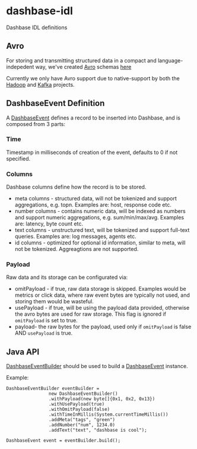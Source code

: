 # dashbase-idl
Dashbase IDL definitions

## Avro

For storing and transmitting structured data in a compact and language-indepedent way, we've created [Avro](https://avro.apache.org/) schemas [here](https://github.com/dashbase/dashbase-idl/tree/master/src/main/avro)

Currently we only have Avro support due to native-support by both the [Hadoop](http://hadoop.apache.org/) and [Kafka](https://kafka.apache.org/) projects.

## DashbaseEvent Definition

A [DashbaseEvent](https://github.com/dashbase/dashbase-idl/blob/master/src/main/avro/dashbase_event.avsc) defines a record to be inserted into Dashbase, and is composed from 3 parts:

### Time

Timestamp in milliseconds of creation of the event, defaults to 0 if not specified.

### Columns

Dashbase columns define how the record is to be stored.

* meta columns - structured data, will not be tokenized and support aggregations, e.g. topn. Examples are: host, response code etc.
* number columns - contains numeric data, will be indexed as numbers and support numeric aggregations, e.g. sum/min/max/avg. Examples are: latency, byte count etc.
* text columns - unstructured text, will be tokenized and support full-text queries. Examples are: log messages, agents etc.
* id columns - optimized for optional id information, similar to meta, will not be tokenized. Aggreagtions are not supported.

### Payload

Raw data and its storage can be configurated via:

* omitPayload - if true, raw data storage is skipped. Examples would be metrics or click data, where raw event bytes are typically not used, and storing them would be wasteful.
* usePayload - if true, will be using the payload data provided, otherwise the avro bytes are used for raw storage. This flag is ignored if ```omitPayload``` is set to true.
* payload- the raw bytes for the payload, used only if ```omitPayload``` is false AND ```usePayload``` is true.

## Java API

[DashbaseEventBuilder](https://github.com/dashbase/dashbase-idl/blob/master/src/main/java/io/dashbase/avro/DashbaseEventBuilder.java) should be used to build a [DashbaseEvent](https://github.com/dashbase/dashbase-idl/blob/master/src/main/java/io/dashbase/avro/DashbaseEvent.java) instance.

Example:

```
DashbaseEventBuilder eventBuilder =
                new DashbaseEventBuilder()
                .withPayload(new byte[]{0x1, 0x2, 0x13})
                .withUsePayload(true)
                .withOmitPayload(false)
                .withTimeInMillis(System.currentTimeMillis())
                .addMeta("tags", "green")
                .addNumber("num", 1234.0)
                .addText("text", "dashbase is cool");

DashbaseEvent event = eventBuilder.build();
```

